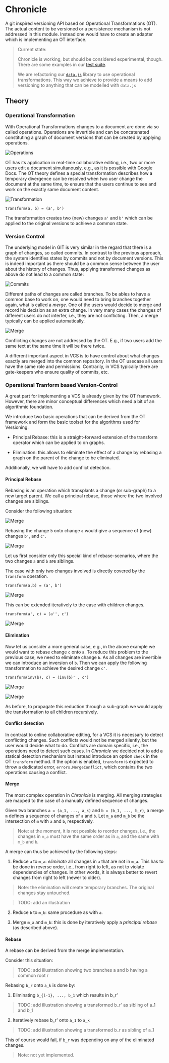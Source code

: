 Chronicle
=========

A git inspired versioning API based on Operational Transformations (OT).
The actual content to be versioned or a persistence mechanism is not addressed in this module.
Instead one would have to create an adapter which is implementing an OT interface.

> Current state:
>
> Chronicle is working, but should be considered experimental, though. There are some examples in our [test suite](https://github.com/substance/tests/tree/master/tests/chronicle).
>
> We are refactoring our [`data.js`](https://github.com/michael/data) library to use operational transformations.
> This way we achieve to provide a means to add versioning to anything that can
> be modelled with `data.js`

Theory
--------

### Operational Transformation

With Operational Transformations changes to a document are done via so called operations.
Operations are invertible and can be concatenated constituting a graph of document versions
that can be created by applying operations.

![Operations](http://github.com/substance/chronicle/blob/master/images/graph.jpg?raw=true)

OT has its application in real-time collaborative editing, i.e., two or more users edit a
document simultanously, e.g., as it is possible with Google Docs.
The OT theory defines a special transformation describes how a temporary divergence can be resolved when two user change the document
at the same time, to ensure that the users continue to see and work on the exactly same document content.

![Transformation](http://github.com/substance/chronicle/blob/master/images/trafo.jpg?raw=true)

    transform(a, b) = (a', b')

The transformation creates two (new) changes `a'` and `b'` which can be applied
to the original versions to achieve a common state.

### Version Control

The underlying model in GIT is very similar in the regard that there is a graph of
changes, so called commits.
In contrast to the previous approach, the system identifies states by commits
and not by document versions. This is indeed important as there should
be a common sense between the user about the history of changes.
Thus, applying transformed changes as above do not lead to a common state:

![Commits](http://github.com/substance/chronicle/blob/master/images/commits.jpg?raw=true)

Different paths of changes are called branches.
To be ables to have a common base to work on, one would need to bring branches
together again, what is called a *merge*.
One of the users would decide to merge and record his decision as an extra change.
In very many cases the changes of different users do not interfer, i.e., they are not
conflicting. Then, a merge typically can be applied automatically.

![Merge](http://github.com/substance/chronicle/blob/master/images/merge.jpg?raw=true)

Conflicting changes are not addressed by the OT. E.g., if two users add the same text
at the same time it will be there twice.

A different important aspect in VCS is to have control about what changes exactly are merged
into the common repository. In the OT usecase all users have the same role and permissions.
Contrarily, in VCS typically there are gate-keepers who ensure quality of commits, etc.


### Operational Tranform based Version-Control

A great part for implementing a VCS is already given by the OT framework.
However, there are minor conceptual differences which need a bit of an algorithmic foundation.

We introduce two basic operations that can be derived from the OT framework
and form the basic toolset for the algorithms used for Versioning.

- Principal Rebase: this is a straight-forward extension of the transform operator
  which can be applied to on graphs.

- Elimination: this allows to eliminate the effect of a change by rebasing a graph on
  the parent of the change to be eliminated.

Additionally, we will have to add conflict detection.

#### Principal Rebase

Rebasing is an operation which transplants a change (or sub-graph) to a new target parent.
We call a principal rebase, those where the two involved changes are siblings.

Consider the following situation:

![Merge](http://github.com/substance/chronicle/blob/master/images/rebase-1.jpg?raw=true)

Rebasing the change `b` onto change `a` would give a sequence of (new) changes `b'`, and `c'`.

![Merge](http://github.com/substance/chronicle/blob/master/images/rebase-2.jpg?raw=true)

Let us first consider only this special kind of rebase-scenarios, where the
two changes `a` and `b` are siblings.

The case with only two changes involved is directly covered by the `transform` operation.

    transform(a,b) = (a', b')

![Merge](http://github.com/substance/chronicle/blob/master/images/rebase-3.jpg?raw=true)

This can be extended iteratively to the case with children changes.

    transform(a', c) = (a'', c')

![Merge](http://github.com/substance/chronicle/blob/master/images/rebase-4.jpg?raw=true)


#### Elimination

Now let us consider a more general case, e.g., in the above example we would want to rebase change `c` onto `a`.
To reduce this problem to the previous case, we need to eliminate change `b`.
As all changes are invertible we can introduce an inversion of `b`.
Then we can apply the following transformation to achieve the desired change `c'`.

    transform(inv(b), c) = (inv(b)' , c')

![Merge](http://github.com/substance/chronicle/blob/master/images/reduction-1.jpg?raw=true)

![Merge](http://github.com/substance/chronicle/blob/master/images/reduction-2.jpg?raw=true)

As before, to propagate this reduction through a sub-graph we would apply
the transformation to all children recursively.

#### Conflict detection

In contrast to online collaborative editing, for a VCS it is necessary to detect conflicting
changes. Such conflicts would not be merged silently, but the user would decide what to do.
Conflicts are domain specific, i.e., the operations need to detect such cases.
In *Chronicle* we decided not to add a statical detection mechanism but instead
introduce an option `check` in the OT `transform` method. If the option is enabled,
`transform` is expected to throw a dedicated error, `errors.MergeConflict`, which contains the two operations causing a conflict.

#### Merge

The most complex operation in *Chronicle* is merging. All merging strategies are mapped to the case of a manually defined sequence of changes.

Given two branches `a = (a_1, ..., a_k)` and `b = (b_1, ..., b_r)`, a merge `m` defines a sequence of changes of `a` and `b`.
Let `m_a` and `m_b` be the intersection of `m` with `a` and `b`, respectively.

> Note: at the moment, it is not possible to reorder changes, i.e., the changes in `m_a`
  must have the same order as in `a`, and the same with `m_b` and `b`.

A merge can thus be achieved by the following steps:

1.  Reduce `a` to `m_a`: *eliminate* all changes in `a` that are not in `m_a`.
    This has to be done in reverse order, i.e., from right to left, as not to violate dependencies of changes.
    In other words, it is always better to revert changes from right to left (newer to older).

> Note: the elimination will create temporary branches. The original changes stay untouched.

> TODO: add an illustration

2. Reduce `b` to `m_b`: same procedure as with `a`.

3. Merge `m_a` and `m_b`: this is done by iteratively apply a *principal rebase*
   (as described above).

#### Rebase

A rebase can be derived from the merge implementation.

Consider this situation:

> TODO: add illustration showing two branches a and b having a common root r

Rebasing `b_r` onto `a_k` is done by:

1. Eliminating `b_{l-1}, ..., b_1` which results in b_r'

> TODO: add illustration showing a transformed b_r' as sibling of a_1 and b_1

2. Iteratively rebase b_r' onto `a_1` to `a_k`

> TODO: add illustration showing a transformed b_r as sibling of a_1

This of course would fail, if `b_r` was depending on any of the eliminated changes.

> Note: not yet implemented.

